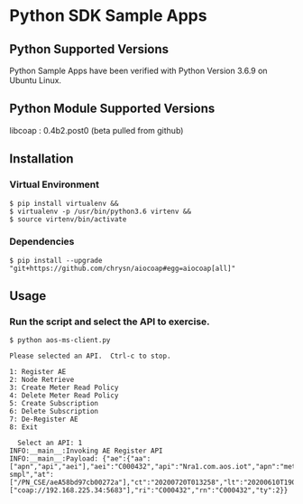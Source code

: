 # Python SDK Sample Apps

## Python Supported Versions
Python Sample Apps have been verified with Python Version 3.6.9 on Ubuntu Linux.

## Python Module Supported Versions
libcoap : 0.4b2.post0 (beta pulled from github)

## Installation
### Virtual Environment
```
$ pip install virtualenv &&
$ virtualenv -p /usr/bin/python3.6 virtenv &&
$ source virtenv/bin/activate
```

### Dependencies
```
$ pip install --upgrade "git+https://github.com/chrysn/aiocoap#egg=aiocoap[all]"
```

## Usage
### Run the script and select the API to exercise.
```
$ python aos-ms-client.py

Please selected an API.  Ctrl-c to stop.

1: Register AE
2: Node Retrieve
3: Create Meter Read Policy
4: Delete Meter Read Policy
5: Create Subscription
6: Delete Subscription
7: De-Register AE
8: Exit

  Select an API: 1
INFO:__main__:Invoking AE Register API
INFO:__main__:Payload: {"ae":{"aa":["apn","api","aei"],"aei":"C000432","api":"Nra1.com.aos.iot","apn":"metersvc-smpl","at":["/PN_CSE/aeA58bd97cb00272a"],"ct":"20200720T013258","lt":"20200610T190201","pi":"cseBase","poa":["coap://192.168.225.34:5683"],"ri":"C000432","rn":"C000432","ty":2}}
```